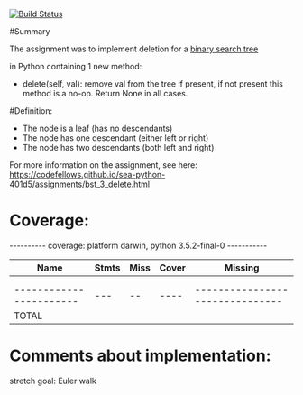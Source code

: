 [![Build Status](https://travis-ci.org/wenima/data-structures.svg?branch=master)](https://travis-ci.org/wenima/data-structures)

#Summary

The assignment was to implement deletion for a [binary search tree](https://en.wikipedia.org/wiki/Binary_search_tree)

in Python containing 1 new method:

* delete(self, val): remove val from the tree if present, if not present this method is a no-op. Return None in all cases.

#Definition:
* The node is a leaf (has no descendants)
* The node has one descendant (either left or right)
* The node has two descendants (both left and right)

For more information on the assignment, see here: https://codefellows.github.io/sea-python-401d5/assignments/bst_3_delete.html


# Coverage:

---------- coverage: platform darwin, python 3.5.2-final-0 -----------


| Name                     | Stmts | Miss | Cover | Missing                         |
| -----------------------  | ----- | ---- | ----- | ------------------------------- |
|                          |       |      |       |                                 |
|                          |       |      |       |                                 |
| -----------------------  |  ---  |  --  | ----  | ------------------------------- |
| TOTAL                    |       |      |       |                                 |


# Comments about implementation:
stretch goal: Euler walk
